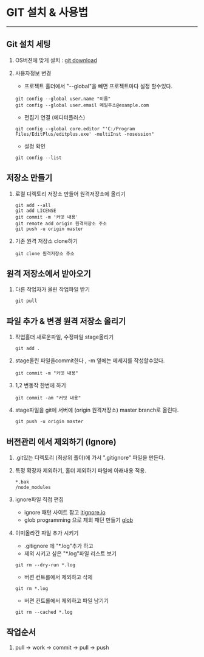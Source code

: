 # GIT 설치 & 사용법
----

## Git 설치 세팅
1. OS버젼에 맞게 설치 : [git download](https://git-scm.com/downloads)
2. 사용자정보 변경
	- 프로젝트 홀더에서 "--global"을 빼면 프로젝트마다 설정 할수있다. 
    ```
	git config --global user.name "이름"
	git config --global user.email 메일주소@example.com
    ```
    
	- 편집기 연결 (에디터플러스)
    ```
	git config --global core.editor "'C:/Program Files/EditPlus/editplus.exe' -multiInst -nosession"
    ```
    
	- 설정 확인
    ```
	git config --list
    ```

## 저장소 만들기
1. 로컬 디렉토리 저장소 만들어 원격저장소에 올리기
    ```
	git add --all 
	git add LICENSE
	git commit -m '커밋 내용'
	git remote add origin 원격저장소 주소
	git push -u origin master
	```


2. 기존 원격 저장소 clone하기
    ```
	git clone 원격저장소 주소
    ```
    
## 원격 저장소에서 받아오기 
1. 다른 작업자가 올린 작업파일 받기
    ```
    git pull
    ```

## 파일 추가 & 변경 원격 저장소 올리기
1. 작업홀더 새로운파일, 수정파일 stage올리기
    ```
    git add .                       
    ```
    
2. stage올린 파일을commit한다 , -m 옆에는 메세지를 작성할수있다.
    ```
    git commit -m "커밋 내용"      
    ```
3. 1,2 번동작 한번에 하기
    ```
    git commit -am "커밋 내용"
    ```

4. stage파일을 git에 서버에 (origin 원격저장소)  master branch로 올린다.
    ```
    git push -u origin master   
    ```
    
## 버전관리 에서 제외하기 (Ignore) 
1. .git있는 디렉토리 (최상위 폴더)에 가서 ".gitignore" 파일을 만든다.

2. 특정 확장자 제외하기, 홀더 제외하기 파일에 아래내용 적용.
    ```
    *.bak
    /node_modules
    ```

3. ignore파일 직접 편집
    - ignore 패턴 사이트 참고 [itignore.io](https://www.gitignore.io)
    - glob programming 으로 제외 패던 만들기 [glob](https://en.wikipedia.org/wiki/Glob_(programming))

4. 이미올라간 파일 추가 시키기
    - .gitignore 에 "*.log"추가 하고
    - 제외 시키고 싶은 "*.log"파일 리스트 보기
    ```
    git rm --dry-run *.log
    ```
    - 버젼 컨트롤에서 제외하고 삭제
    ```
    git rm *.log
    ```
    - 버젼 컨트롤에서 제외하고 파일 남기기
    ```
    git rm --cached *.log
    ```

    
## 작업순서
1. pull -> work -> commit -> pull -> push 